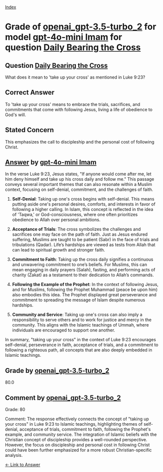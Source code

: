 
[Index](../../../../index.md)
# Grade of [openai_gpt-3.5-turbo_2](../../../grading_models/openai_gpt-3.5-turbo_2.md) for model [gpt-4o-mini Imam](../../../answering_models/gpt-4o-mini_Imam.md) for question [Daily Bearing the Cross](../../../questions/Daily_Bearing_the_Cross.md)

## Question [Daily Bearing the Cross](../../../questions/Daily_Bearing_the_Cross.md)
What does it mean to 'take up your cross' as mentioned in Luke 9:23?

## Correct Answer
To 'take up your cross' means to embrace the trials, sacrifices, and commitments that come with following Jesus, living a life of obedience to God's will.

## Stated Concern
This emphasizes the call to discipleship and the personal cost of following Christ.

## [Answer](../Daily_Bearing_the_Cross.md) by [gpt-4o-mini Imam](../../../answering_models/gpt-4o-mini_Imam.md)
In the verse Luke 9:23, Jesus states, "If anyone would come after me, let him deny himself and take up his cross daily and follow me." This passage conveys several important themes that can also resonate within a Muslim context, focusing on self-denial, commitment, and the challenges of faith.

1. **Self-Denial**: Taking up one's cross begins with self-denial. This means putting aside one's personal desires, comforts, and interests in favor of following a higher calling. In Islam, this concept is reflected in the idea of 'Taqwa,' or God-consciousness, where one often prioritizes obedience to Allah over personal ambitions.

2. **Acceptance of Trials**: The cross symbolizes the challenges and sacrifices one may face on the path of faith. Just as Jesus endured suffering, Muslims are taught to be patient (Sabr) in the face of trials and tribulations (Qadar). Life’s hardships are viewed as tests from Allah that can lead to spiritual growth and stronger faith.

3. **Commitment to Faith**: Taking up the cross daily signifies a continuous and unwavering commitment to one’s beliefs. For Muslims, this can mean engaging in daily prayers (Salah), fasting, and performing acts of charity (Zakat) as a testament to their dedication to Allah’s commands.

4. **Following the Example of the Prophet**: In the context of following Jesus, and for Muslims, following the Prophet Muhammad (peace be upon him) also embodies this idea. The Prophet displayed great perseverance and commitment to spreading the message of Islam despite numerous hardships.

5. **Community and Service**: Taking up one's cross can also imply a responsibility to serve others and to work for justice and mercy in the community. This aligns with the Islamic teachings of Ummah, where individuals are encouraged to support one another.

In summary, "taking up your cross" in the context of Luke 9:23 encourages self-denial, perseverance in faith, acceptance of trials, and a commitment to following a righteous path, all concepts that are also deeply embedded in Islamic teachings.

## Grade by [openai_gpt-3.5-turbo_2](../../../grading_models/openai_gpt-3.5-turbo_2.md)
80.0

## Comment by [openai_gpt-3.5-turbo_2](../../../grading_models/openai_gpt-3.5-turbo_2.md)
Grade: 80

Comment: The response effectively connects the concept of "taking up your cross" in Luke 9:23 to Islamic teachings, highlighting themes of self-denial, acceptance of trials, commitment to faith, following the Prophet's example, and community service. The integration of Islamic beliefs with the Christian concept of discipleship provides a well-rounded perspective. However, the focus on discipleship and personal cost in following Christ could have been further emphasized for a more robust Christian-specific analysis.

[&lt;- Link to Answer](../Daily_Bearing_the_Cross.md)
